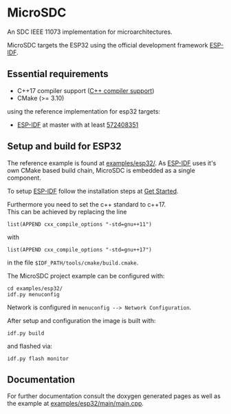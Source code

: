 # MicroSDC

An SDC IEEE 11073 implementation for microarchitectures.

MicroSDC targets the ESP32 using the official development framework [ESP-IDF](https://github.com/espressif/esp-idf/).

## Essential requirements

- C++17 compiler support ([C++ compiler support](https://en.cppreference.com/w/cpp/compiler_support#cpp17))
- CMake (>= 3.10)

using the reference implementation for esp32 targets:

- [ESP-IDF](https://github.com/espressif/esp-idf/) at master with at least [572408351](https://github.com/espressif/esp-idf/commit/582f5dd697fde49eea1f1dfe0c86f9f2f48bb223)

## Setup and build for ESP32

The reference example is found at [examples/esp32/](examples/esp32/).
As [ESP-IDF](https://github.com/espressif/esp-idf/) uses it's own CMake based build chain, MicroSDC is embedded as a single component.

To setup [ESP-IDF](https://github.com/espressif/esp-idf/) follow the installation steps at [Get Started](https://docs.espressif.com/projects/esp-idf/en/latest/esp32/get-started/).

Furthermore you need to set the c++ standard to c++17.  
This can be achieved by replacing the line

```
list(APPEND cxx_compile_options "-std=gnu++11")
```

with

```
list(APPEND cxx_compile_options "-std=gnu++17")
```

in the file `$IDF_PATH/tools/cmake/build.cmake`.

The MicroSDC project example can be configured with:

```
cd examples/esp32/
idf.py menuconfig
```

Network is configured in `menuconfig --> Network Configuration`.

After setup and configuration the image is built with:

```
idf.py build
```

and flashed via:

```
idf.py flash monitor
```

## Documentation

For further documentation consult the doxygen generated pages as well as the example at [examples/esp32/main/main.cpp](examples/esp32/main/main.cpp).
